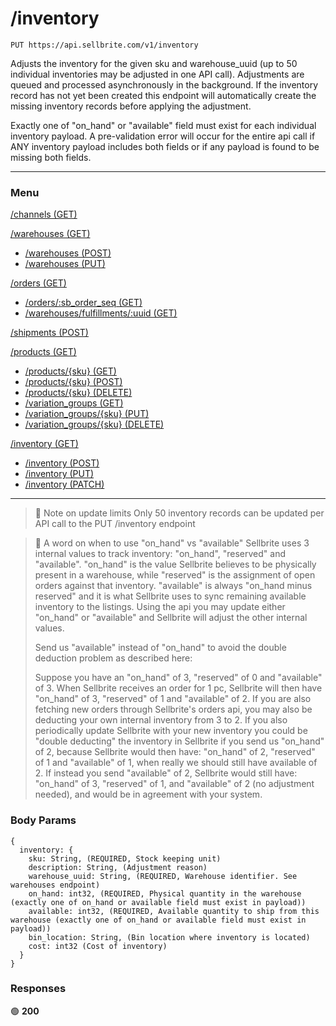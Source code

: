 # /inventory

```
PUT https://api.sellbrite.com/v1/inventory
```

Adjusts the inventory for the given sku and warehouse_uuid (up to 50 individual inventories may be adjusted in one API call). Adjustments are queued and processed asynchronously in the background. If the inventory record has not yet been created this endpoint will automatically create the missing inventory records before applying the adjustment.

Exactly one of "on_hand" or "available" field must exist for each individual inventory payload. A pre-validation error will occur for the entire api call if ANY inventory payload includes both fields or if any payload is found to be missing both fields.

---

### Menu

[/channels (GET)](channels)

[/warehouses (GET)](warehouses)
  * [/warehouses (POST)](warehouses-post)
  * [/warehouses (PUT)](warehouses-put)

[/orders (GET)](orders)
  * [/orders/:sb_order_seq (GET)](orders-sb-order)
  * [/warehouses/fulfillments/:uuid (GET)](orders-fulfillments)

[/shipments (POST)](shipments)

[/products (GET)](products)
  * [/products/{sku} (GET)](products-sku-get)
  * [/products/{sku} (POST)](products-sku-post)
  * [/products/{sku} (DELETE)](products-sku-delete)
  * [/variation_groups (GET)](products-variation-groups)
  * [/variation_groups/{sku} (PUT)](products-variation-groups-put)
  * [/variation_groups/{sku} (DELETE)](products-variation-groups-delete)
  
[/inventory (GET)](inventory)
  * [/inventory (POST)](inventory-post)
  * [/inventory (PUT)](inventory-put)
  * [/inventory (PATCH)](inventory-patch)
  
---

> 🚧 Note on update limits
> Only 50 inventory records can be updated per API call to the PUT /inventory endpoint

> 📘 A word on when to use "on_hand" vs "available"
> Sellbrite uses 3 internal values to track inventory: "on_hand", "reserved" and "available". "on_hand" is the value Sellbrite believes to be physically present in a warehouse, while "reserved" is the assignment of open orders against that inventory. "available" is always "on_hand minus reserved" and it is what Sellbrite uses to sync remaining available inventory to the listings. Using the api you may update either "on_hand" or "available" and Sellbrite will adjust the other internal values.
> 
> Send us "available" instead of "on_hand" to avoid the double deduction problem as described here:
> 
> Suppose you have an "on_hand" of 3, "reserved" of 0 and "available" of 3. When Sellbrite receives an order for 1 pc, Sellbrite will then have "on_hand" of 3, "reserved" of 1 and "available" of 2. If you are also fetching new orders through Sellbrite's orders api, you may also be deducting your own internal inventory from 3 to 2. If you also periodically update Sellbrite with your new inventory you could be "double deducting" the inventory in Sellbrite if you send us "on_hand" of 2, because Sellbrite would then have: "on_hand" of 2, "reserved" of 1 and "available" of 1, when really we should still have available of 2. If instead you send "available" of 2, Sellbrite would still have: "on_hand" of 3, "reserved" of 1, and "available" of 2 (no adjustment needed), and would be in agreement with your system.

### Body Params

```
{
  inventory: {
    sku: String, (REQUIRED, Stock keeping unit)
    description: String, (Adjustment reason)
    warehouse_uuid: String, (REQUIRED, Warehouse identifier. See warehouses endpoint)
    on_hand: int32, (REQUIRED, Physical quantity in the warehouse (exactly one of on_hand or available field must exist in payload))
    available: int32, (REQUIRED, Available quantity to ship from this warehouse (exactly one of on_hand or available field must exist in payload))
    bin_location: String, (Bin location where inventory is located)
    cost: int32 (Cost of inventory)
  }
}
```

### Responses

🟢 **200** 


